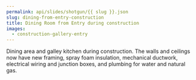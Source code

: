 ```yaml
---
permalink: api/slides/shotgun/{{ slug }}.json
slug: dining-from-entry-construction
title: Dining Room from Entry during construction
images:
  - construction-gallery-entry
---
```

Dining area and galley kitchen during construction. The walls and ceilings now have new framing, spray foam insulation, mechanical ductwork, electrical wiring and junction boxes, and plumbing for water and natural gas.